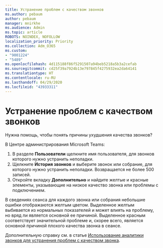 ```yaml
---
title: Устранение проблем с качеством звонков
ms.author: pebaum
author: pebaum
manager: mnirkhe
ms.audience: Admin
ms.topic: article
ROBOTS: NOINDEX, NOFOLLOW
localization_priority: Priority
ms.collection: Adm_O365
ms.custom:
- "9001224"
- "5489"
ms.openlocfilehash: 4d115188f86f5291507a94beb5218a5b3a2cefab
ms.sourcegitcommit: cd25f39a7924b13e797845f4275932ea2da64141
ms.translationtype: HT
ms.contentlocale: ru-RU
ms.lasthandoff: 04/29/2020
ms.locfileid: "43933311"
---
```

# <a name="troubleshoot-call-quality-problems"></a>Устранение проблем с качеством звонков

Нужна помощь, чтобы понять причины ухудшения качества звонков?

В Центре администрирования Microsoft Teams:

1. В разделе **Пользователи** щелкните имя пользователя, для звонков которого нужно устранить неполадки.
2. Щелкните **История звонков** и выберите звонок или собрание, для которого нужно устранить неполадки. Возвращается не более 500 записей.
3. Откройте вкладку **Дополнительно** и найдите желтые и красные элементы, указывающие на низкое качество звонка или проблемы с подключением.

В сведениях сеанса для каждого звонка или собрания небольшие ошибки отображаются желтым цветом. Выделенное желтым выбивается из нормальных показателей и может влиять на проблему, но вряд ли является основной ее причиной. Выделенное красным соответствует значительной проблеме и, скорее всего, является основной причиной плохого качества звонка в сеансе.

Дополнительную справку см. в статье [Использование аналитики звонков для устранения проблем с качеством звонка](https://docs.microsoft.com/microsoftteams/use-call-analytics-to-troubleshoot-poor-call-quality#troubleshoot-call-quality-problems-using-call-analytics).
